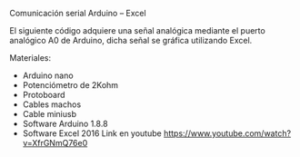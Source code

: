 Comunicación serial Arduino – Excel


El siguiente código adquiere una señal analógica mediante el puerto analógico A0 de Arduino, dicha señal se gráfica utilizando Excel.

Materiales:
-	Arduino nano
-	Potenciómetro de 2Kohm
-	Protoboard
-	Cables machos
-	Cable miniusb
-	Software Arduino 1.8.8
-	Software Excel 2016
Link en youtube
https://www.youtube.com/watch?v=XfrGNmQ76e0
